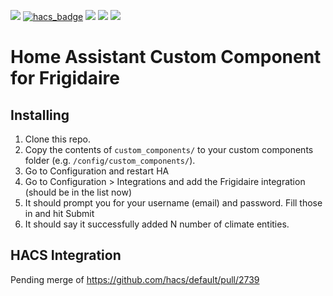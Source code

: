 [![](https://img.shields.io/github/release/bm1549/home-assistant-frigidaire/all.svg?style=for-the-badge)](https://github.com/bm1549/home-assistant-frigidaire/releases)
[![hacs_badge](https://img.shields.io/badge/HACS-Default-orange.svg?style=for-the-badge)](https://github.com/custom-components/hacs)
[![](https://img.shields.io/github/license/bm1549/home-assistant-frigidaire?style=for-the-badge)](LICENSE)
[![](https://img.shields.io/badge/MAINTAINER-%40bm154969-red?style=for-the-badge)](https://github.com/bm1549)
[![](https://img.shields.io/badge/COMMUNITY-FORUM-success?style=for-the-badge)](https://community.home-assistant.io)

# Home Assistant Custom Component for Frigidaire

## Installing
1. Clone this repo.
2. Copy the contents of `custom_components/` to your custom components folder (e.g. `/config/custom_components/`).
3. Go to Configuration and restart HA
4. Go to Configuration > Integrations and add the Frigidaire integration (should be in the list now)
5. It should prompt you for your username (email) and password. Fill those in and hit Submit
6. It should say it successfully added N number of climate entities.

## HACS Integration
Pending merge of https://github.com/hacs/default/pull/2739
